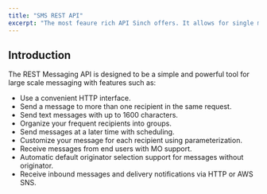 ```yaml
---
title: "SMS REST API"
excerpt: "The most feaure rich API Sinch offers. It allows for single messages, scheduled batch send-outs using message templates and more."
---
```

## Introduction

The REST Messaging API is designed to be a simple and powerful tool for large scale messaging with features such as:

 - Use a convenient HTTP interface.
 - Send a message to more than one recipient in the same request.
 - Send text messages with up to 1600 characters.
 - Organize your frequent recipients into groups.
 - Send messages at a later time with scheduling.
 - Customize your message for each recipient using parameterization.
 - Receive messages from end users with MO support.
 - Automatic default originator selection support for messages without originator.
 - Receive inbound messages and delivery notifications via HTTP or AWS SNS.